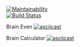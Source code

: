 [![Maintainability](https://api.codeclimate.com/v1/badges/e37220ee41d19b15cfa4/maintainability)](https://codeclimate.com/github/ArtemRakov/frontend-project-lvl1/maintainability)	
[![Build Status](https://travis-ci.org/ArtemRakov/frontend-project-lvl1.svg?branch=master)](https://travis-ci.org/ArtemRakov/frontend-project-lvl1)

Brain Even
[![asciicast](https://asciinema.org/a/cWqLhK8yli6xXuN8bluNwK0Lm.svg)](https://asciinema.org/a/cWqLhK8yli6xXuN8bluNwK0Lm)

Brain Calculator
[![asciicast](https://asciinema.org/a/H0ExNdZXb0tYxl2lSeX7gaBo0.svg)](https://asciinema.org/a/H0ExNdZXb0tYxl2lSeX7gaBo0)